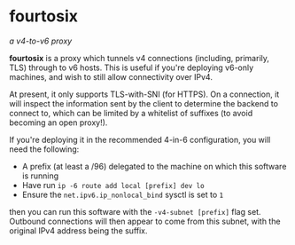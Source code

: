 # fourtosix

*a v4-to-v6 proxy*

**fourtosix** is a proxy which tunnels v4 connections (including, primarily, TLS) through to v6 hosts. This is useful if you're deploying v6-only machines, and wish to still allow connectivity over IPv4.

At present, it only supports TLS-with-SNI (for HTTPS). On a connection, it will inspect the information sent by the client to determine the backend to connect to, which can be limited by a whitelist of suffixes (to avoid becoming an open proxy!).

If you're deploying it in the recommended 4-in-6 configuration, you will need the following:

* A prefix (at least a /96) delegated to the machine on which this software is running
* Have run `ip -6 route add local [prefix] dev lo`
* Ensure the `net.ipv6.ip_nonlocal_bind` sysctl is set to `1`

then you can run this software with the `-v4-subnet [prefix]` flag set. Outbound connections will then appear to come from this subnet, with the original IPv4 address being the suffix.
